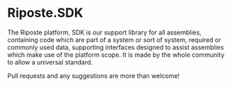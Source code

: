 # Riposte.SDK
 
The Riposte platform, SDK is our support library for all assemblies, containing code which are part of a system or sort of system, required or commonly used data, supporting interfaces designed to assist assemblies which make use of the platform scope. It is made by the whole community to allow a universal standard.

Pull requests and any suggestions are more than welcome!
